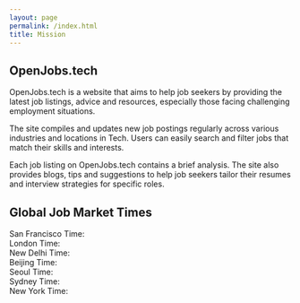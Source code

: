 ```yaml
---
layout: page
permalink: /index.html
title: Mission
---
```


## OpenJobs.tech

OpenJobs.tech is a website that aims to help job seekers by providing the latest job listings, advice and resources, especially those facing challenging employment situations.

The site compiles and updates new job postings regularly across various industries and locations in Tech. Users can easily search and filter jobs that match their skills and interests.

Each job listing on OpenJobs.tech contains a brief analysis. The site also provides blogs, tips and suggestions to help job seekers tailor their resumes and interview strategies for specific roles.

## Global Job Market Times

<div id="time-SanFrancisco">San Francisco Time: </div>
<div id="time-London">London Time: </div>
<div id="time-NewDelhi">New Delhi Time: </div>
<div id="time-Beijing">Beijing Time: </div>
<div id="time-Seoul">Seoul Time: </div>
<div id="time-Sydney">Sydney Time: </div>
<div id="time-NewYork">New York Time: </div>
